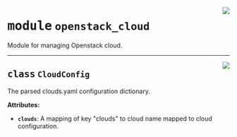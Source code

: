 <!-- markdownlint-disable -->

<a href="../../github-runner-manager/src/github_runner_manager/openstack_cloud/__init__.py#L0"><img align="right" style="float:right;" src="https://img.shields.io/badge/-source-cccccc?style=flat-square"></a>

# <kbd>module</kbd> `openstack_cloud`
Module for managing Openstack cloud. 



---

<a href="../../github-runner-manager/src/github_runner_manager/openstack_cloud/__init__.py#L14"><img align="right" style="float:right;" src="https://img.shields.io/badge/-source-cccccc?style=flat-square"></a>

## <kbd>class</kbd> `CloudConfig`
The parsed clouds.yaml configuration dictionary. 



**Attributes:**
 
 - <b>`clouds`</b>:  A mapping of key "clouds" to cloud name mapped to cloud configuration. 






